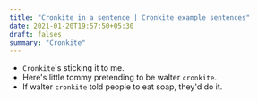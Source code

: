 ```yaml
---
title: "Cronkite in a sentence | Cronkite example sentences"
date: 2021-01-20T19:57:50+05:30
draft: falses
summary: "Cronkite"
---
```

- `Cronkite`'s sticking it to me.
- Here's little tommy pretending to be walter `cronkite`.
- If walter `cronkite` told people to eat soap, they'd do it.
                 
